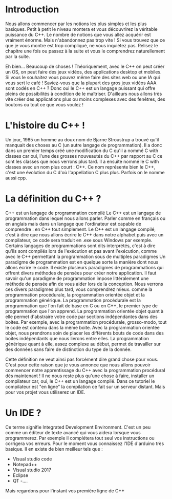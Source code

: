 # Introduction
Nous allons commencer par les notions les plus simples et les plus basiques. Petit à petit le niveau montera et vous découvrirez la véritable puissance du C++.
Le nombre de notions que vous allez acquérir est vraiment énorme. Mais n'abandonnez pas trop vite !
Si vous trouvez que ce que je vous montre est trop compliqué, ne vous inquiétez pas. Relisez le chapitre une fois ou passez à la suite et vous le comprendrez naturellement par la suite.

Eh bien... Beaucoup de choses ! Théoriquement, avec le C++ on peut créer un OS, on peut faire des jeux vidéos, des applications desktop et mobiles. Si vous le souhaitez vous pouvez même faire des sites web ou une IA qui vous sert le café !
Saviez-vous que la plupart des gros jeux vidéos AAA sont codés en C++ ?
Donc oui le C++ est un langage puissant qui offre pleins de possibilités à condition de le maîtriser.
D'ailleurs nous allons très vite créer des applications plus ou moins complexes avec des fenêtres, des boutons ou tout ce que vous voulez !
# L'histoire du C++ !
Un jour, 1985 un homme au doux nom de Bjarne Stroustrup a trouvé qu'il manquait des choses au C (un autre langage de programmation). Il a donc dans un premier temps créé une modification du C qu'il a nommé C with classes car oui, l'une des grosses nouveautés du C++ par rapport au C ce sont les classes que nous verrons plus tard. Il a ensuite nommé le C with classes avec un nom plus court : C++. Ce nom représente bien le C++, c'est une évolution du C d'où l'appellation C plus plus. Parfois on le nomme aussi cpp. 

# La définition du C++ ?
C++ est un langage de programmation compilé
Le C++ est un langage de programmation dans lequel nous allons parler. Parler comme en français ou en anglais mais dans un langage que l'ordinateur est capable de comprendre : en C++ tout simplement. Le C++ est un langage compilé, c'est à dire que nous allons écrire le C++ dans notre alphabet puis avec un compilateur, ce code sera traduit en .exe sous Windows par exemple.
Certains langages de programmations sont dits interprétés, c'est à dire qu'ils sont compilés lors de l'exécution et pas avant l'exécution, comme avec le C++ permettant la programmation sous de multiples paradigmes
Un paradigme de programmation est en quelque sorte la manière dont nous allons écrire le code. Il existe plusieurs paradigmes de programmations qui offrent divers méthodes de pensées pour créer notre application. Il faut savoir qu'un paradigme de programmation impose littéralement une méthode de pensée afin de vous aider lors de la conception. Nous verrons ces divers paradigmes plus tard, vous
comprendrez mieux.
comme la programmation procédurale, la programmation orientée objet et la programmation générique.
La programmation procédurale est la programmation que l'on fait de base en C ou en C++, le premier type de programmation que l'on apprend. La programmation orientée objet quant à elle permet d'abstraire votre code par sections indépendantes dans des boites. Par exemple, avec la programmation procédurale, grosso-modo, tout le code est contenu dans la même boite. Avec la programmation orientée objet, nous prendrons soin de placer les différents bouts de code dans des boites indépendants que nous lierons entre elles.
La programmation générique quant à elle, assez complexe au début, permet de travailler sur des données sans faire de distinction du type de la donnée.

Cette définition ne veut ainsi pas forcément dire grand chose pour vous. C'est pour cette raison que je vous annonce que nous allons pouvoir commencer notre apprentissage du C++ avec la programmation procédural dès maintenant !
Il ne nous reste plus qu'une chose à faire, installer un compilateur car, oui, le C++ est un langage
compilé. 
Dans ce tutoriel le compilateur est "en ligne" la compilation ce fait sur un serveur distant.
Mais pour vos projet vous utiliserez un IDE.

# Un IDE ?
Ce terme signifie Integrated Development Environment. C'est un peu comme un éditeur de texte avancé qui vous aidera lorsque vous programmerez. Par exemple il complétera tout seul vos instructions ou corrigera vos erreurs.
Pour le moment vous connaissez l'IDE d'arduino très basique. 
Il en existe de bien meilleur tels que :

- Visual studio code
- Notepad++
- Visual studio 2017
- Eclipse
- QT
-....

Mais regardons pour l'instant vos première ligne de C++
